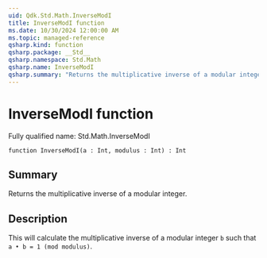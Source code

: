 ```yaml
---
uid: Qdk.Std.Math.InverseModI
title: InverseModI function
ms.date: 10/30/2024 12:00:00 AM
ms.topic: managed-reference
qsharp.kind: function
qsharp.package: __Std__
qsharp.namespace: Std.Math
qsharp.name: InverseModI
qsharp.summary: "Returns the multiplicative inverse of a modular integer."
---
```


# InverseModI function

Fully qualified name: Std.Math.InverseModI

```qsharp
function InverseModI(a : Int, modulus : Int) : Int
```

## Summary
Returns the multiplicative inverse of a modular integer.

## Description
This will calculate the multiplicative inverse of a
modular integer `b` such that `a • b = 1 (mod modulus)`.
